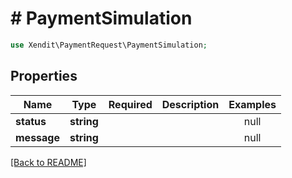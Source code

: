 # # PaymentSimulation


```php
use Xendit\PaymentRequest\PaymentSimulation;
```

## Properties

| Name | Type | Required | Description | Examples |
|------------|:-------------:|:-------------:|-------------|:-------------:|
| **status** | **string** |  |  | null |
| **message** | **string** |  |  | null |


[[Back to README]](../../README.md)
